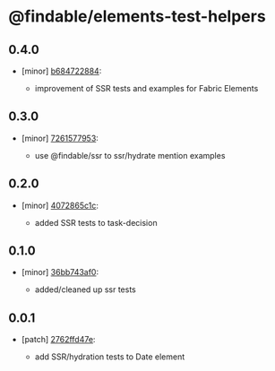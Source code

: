# @findable/elements-test-helpers

## 0.4.0
- [minor] [b684722884](https://github.com/fnamazing/uiKit/commits/b684722884):

  - improvement of SSR tests and examples for Fabric Elements

## 0.3.0
- [minor] [7261577953](https://github.com/fnamazing/uiKit/commits/7261577953):

  - use @findable/ssr to ssr/hydrate mention examples

## 0.2.0
- [minor] [4072865c1c](https://github.com/fnamazing/uiKit/commits/4072865c1c):

  - added SSR tests to task-decision

## 0.1.0
- [minor] [36bb743af0](https://github.com/fnamazing/uiKit/commits/36bb743af0):

  - added/cleaned up ssr tests

## 0.0.1
- [patch] [2762ffd47e](https://github.com/fnamazing/uiKit/commits/2762ffd47e):

  - add SSR/hydration tests to Date element
